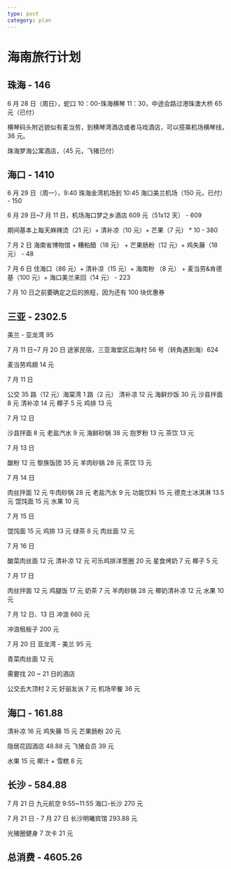```yaml
---
type: post
category: plan
---
```


# 海南旅行计划

## 珠海 - 146

6 月 28 日（周日），蛇口 10：00-珠海横琴 11：30，中途会路过港珠澳大桥 65 元（已付）

横琴码头附近貌似有麦当劳，到横琴湾酒店或者马戏酒店，可以搭乘机场横琴线，36 元。

珠海梦海公寓酒店，（45 元，飞猪已付）

## 海口 - 1410

6 月 29 日（周一），9:40 珠海金湾机场到 10:45 海口美兰机场（150 元，已付） - 150

6 月 29 日~7 月 11 日，机场海口梦之乡酒店 609 元（51x12 天） - 609

期间基本上每天麻辣烫（21 元）+ 清补凉（10 元）+ 芒果（7 元） \* 10 - 380

7 月 2 日 海南省博物馆 + 糟粕醋（18 元） + 芒果肠粉（12 元）+ 鸡失藤（18 元） - 48

7 月 6 日 住海口（86 元）+ 清补凉（15 元）+ 海南粉 （8 元） + 麦当劳&肯德基（100 元）+ 海口美兰来回（14 元） - 223

7 月 10 日之前要确定之后的旅程，因为还有 100 块优惠券

## 三亚 - 2302.5

美兰 - 亚龙湾 95

7 月 11 日~7 月 20 日 途家民宿，三亚海堂区后海村 56 号（转角遇到海）624

麦当劳鸡翅 14 元

7 月 11 日

公交 35 路（12 元）海棠湾 1 路（2 元）
清补凉 12 元
海鲜炒饭 30 元
沙县拌面 8 元
清补凉 14 元
椰子 5 元
鸡排 13 元

7 月 12 日

沙县拌面 8 元
老盐汽水 9 元
海鲜砂锅 38 元
抱罗粉 13 元
茶饮 13 元

7 月 13 日

酸粉 12 元
黎族饭团 35 元
羊肉砂锅 28 元
茶饮 13 元

7 月 14 日

肉丝拌面 12 元
牛肉砂锅 28 元
老盐汽水 9 元
功能饮料 15 元
德克士冰淇淋 13.5 元
馄饨面 15 元
水果 10 元

7 月 15 日

馄饨面 15 元
鸡排 13 元
绿茶 8 元
肉丝面 12 元

7 月 16 日

酸菜肉丝面 12 元
清补凉 12 元
可乐鸡排洋葱圈 20 元
星食烤奶 7 元
椰子 5 元

7 月 17 日

肉丝拌面 12 元
鸡腿饭 17 元
奶茶 7 元
羊肉砂锅 28 元
椰奶清补凉 12 元
水果 10 元

7 月 12 日、13 日 冲浪 660 元

冲浪租板子 200 元

7 月 20 日 亚龙湾 - 美兰 95 元

青菜肉丝面 12 元

需要找 20 ~ 21 日的酒店

公交去大顶村 2 元
好丽友派 7 元
机场早餐 36 元

## 海口 - 161.88

清补凉 16 元
鸡失藤 15 元
芒果肠粉 20 元

隐居花园酒店 48.88 元
飞猪会员 39 元

水果 15 元
椰汁 + 雪糕 8 元

## 长沙 - 584.88

7 月 21 日 九元航空 9:55~11:55 海口-长沙 270 元

7 月 21 日 - 7 月 27 日 长沙明曦宾馆 293.88 元

光猪圈健身 7 次卡 21 元

## 总消费 - 4605.26
